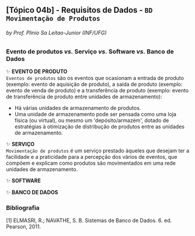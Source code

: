 ## [Tópico 04b] - Requisitos de Dados - `BD Movimentação de Produtos`
###### *by Prof. Plinio Sa Leitao-Junior (INF/UFG)*

### Evento de produtos _vs._ Serviço _vs._ Software _vs._ Banco de Dados

:sparkles: **EVENTO DE PRODUTO**<br>
`Eventos de produtos` são os eventos que ocasionam a entrada de produto (exemplo: evento de aquisição de produto), a saída de produto (exemplo: evento de venda de produto) e a transferência de produto (exemplo: evento de transferência de produto entre unidades de armazenamento):
- Há várias unidades de armazenamento de produtos.
- Uma unidade de armazenamento pode ser pensada como uma loja física (ou virtual), ou mesmo um 'depósito/armazém', dotado de estratégias à otimização de distribução de produtos entre as unidades de armazenamento. 

:sparkles: **SERVIÇO**<br>
`Movimentação de produtos` é um serviço prestado àqueles que desejam ter a facilidade e a praticidade para a percepção dos vários de eventos, que compõem e explicam como produtos são movimentados em uma rede unidades de armazenamento.

:sparkles: **SOFTWARE**<br>

:sparkles: **BANCO DE DADOS**<br>

### Bibliografia

[1] ELMASRI, R.; NAVATHE, S. B. Sistemas de Banco de Dados. 6. ed. Pearson, 2011.
